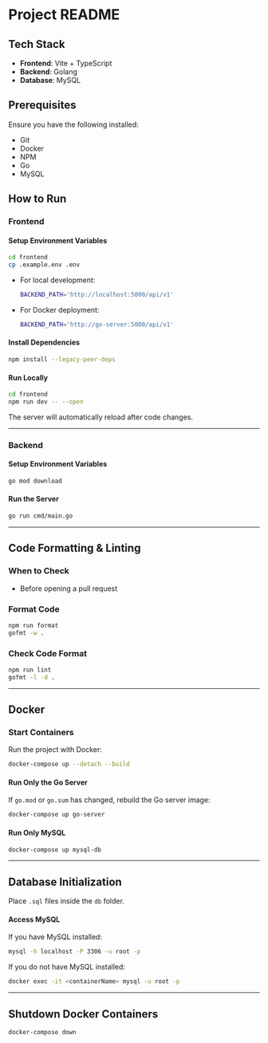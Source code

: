 # Project README

## Tech Stack
- **Frontend**: Vite + TypeScript
- **Backend**: Golang
- **Database**: MySQL

## Prerequisites
Ensure you have the following installed:
- Git
- Docker
- NPM
- Go
- MySQL

## How to Run

### Frontend
#### Setup Environment Variables
```sh
cd frontend
cp .example.env .env
```

- For local development:
  ```sh
  BACKEND_PATH='http://localhost:5000/api/v1'
  ```
- For Docker deployment:
  ```sh
  BACKEND_PATH='http://go-server:5000/api/v1'
  ```

#### Install Dependencies
```sh
npm install --legacy-peer-deps
```

#### Run Locally
```sh
cd frontend
npm run dev -- --open
```
The server will automatically reload after code changes.

---

### Backend
#### Setup Environment Variables
```sh
go mod download
```

#### Run the Server
```sh
go run cmd/main.go
```

---

## Code Formatting & Linting
### When to Check
- Before opening a pull request

### Format Code
```sh
npm run format
gofmt -w .
```

### Check Code Format
```sh
npm run lint
gofmt -l -d .
```

---

## Docker
### Start Containers
Run the project with Docker:
```sh
docker-compose up --detach --build
```

#### Run Only the Go Server
If `go.mod` or `go.sum` has changed, rebuild the Go server image:
```sh
docker-compose up go-server
```

#### Run Only MySQL
```sh
docker-compose up mysql-db
```

---

## Database Initialization
Place `.sql` files inside the `db` folder.

#### Access MySQL
If you have MySQL installed:
```sh
mysql -h localhost -P 3306 -u root -p
```

If you do not have MySQL installed:
```sh
docker exec -it <containerName> mysql -u root -p
```

---

## Shutdown Docker Containers
```sh
docker-compose down
```

